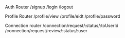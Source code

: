 Auth Router
/signup
/login
/logout

Profile Router
/profile/view
/profile/eidt
/profile/password

Connection router
/connection/request/:status/:toUserId
/connection/request/review/:status/:user
